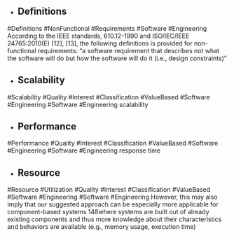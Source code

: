 - ## Definitions
#Definitions #NonFunctional #Requirements #Software #Engineering 
According to the IEEE standards, 610.12-1990 and ISO/IEC/IEEE 24765:2010(E) [12], [13], the following definitions is provided for non-functional requirements: “a software requirement that describes not what the software will do but how the software will do it (i.e., design constraints)”

- ## Scalability
#Scalability #Quality #Interest #Classification #ValueBased #Software #Engineering #Software #Engineering 
scalability

- ## Performance
#Performance #Quality #Interest #Classification #ValueBased #Software #Engineering #Software #Engineering 
response time

- ## Resource
#Resource #Utilization #Quality #Interest #Classification #ValueBased #Software #Engineering #Software #Engineering 
However, this may also imply that our suggested approach can be especially more applicable for component-based systems 148where systems are built out of already existing components and thus more knowledge about their characteristics and behaviors are available (e.g., memory usage, execution time)

